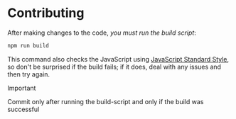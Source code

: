 # Contributing

After making changes to the code, *you must run the build script*:

```sh
npm run build
```

This command also checks the JavaScript using [JavaScript Standard Style](https://standardjs.com/), so don't be surprised if the build fails; if it does, deal with any issues and then try again.

> [!IMPORTANT]
> Commit only after running the build-script and only if the build was successful
